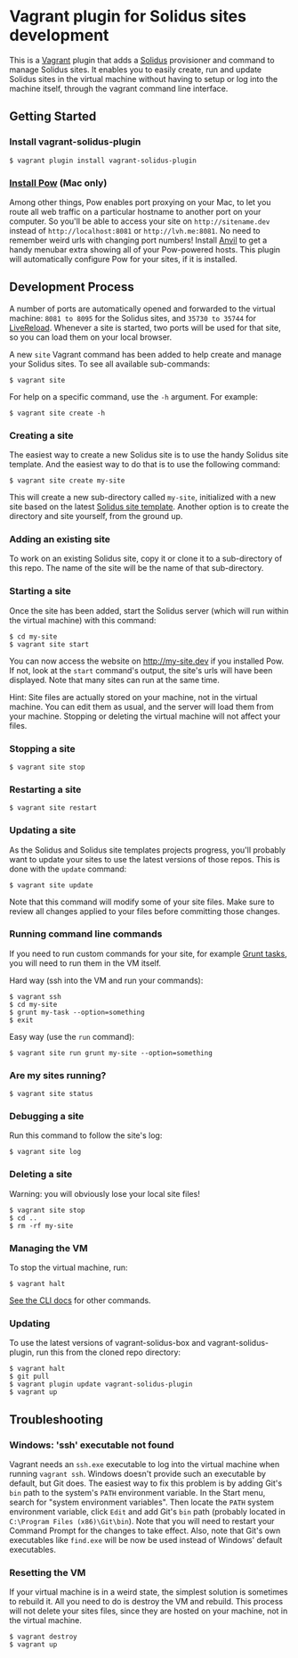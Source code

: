 # Vagrant plugin for Solidus sites development

This is a [Vagrant][vagrant] plugin that adds a [Solidus][solidus] provisioner and command to manage Solidus sites. It enables you to easily create, run and update Solidus sites in the virtual machine without having to setup or log into the machine itself, through the vagrant command line interface.

## Getting Started

### Install vagrant-solidus-plugin

```
$ vagrant plugin install vagrant-solidus-plugin
```

### [Install Pow][pow] (Mac only)

Among other things, Pow enables port proxying on your Mac, to let you route all web traffic on a particular hostname to another port on your computer. So you'll be able to access your site on `http://sitename.dev` instead of `http://localhost:8081` or `http://lvh.me:8081`. No need to remember weird urls with changing port numbers! Install [Anvil][anvil] to get a handy menubar extra showing all of your Pow-powered hosts. This plugin will automatically configure Pow for your sites, if it is installed.

## Development Process

A number of ports are automatically opened and forwarded to the virtual machine: `8081 to 8095` for the Solidus sites, and `35730 to 35744` for [LiveReload][livereload]. Whenever a site is started, two ports will be used for that site, so you can load them on your local browser.

A new `site` Vagrant command has been added to help create and manage your Solidus sites. To see all available sub-commands:

```
$ vagrant site
```

For help on a specific command, use the `-h` argument. For example:

```
$ vagrant site create -h
```

### Creating a site

The easiest way to create a new Solidus site is to use the handy Solidus site template. And the easiest way to do that is to use the following command:

```
$ vagrant site create my-site
```

This will create a new sub-directory called `my-site`, initialized with a new site based on the latest [Solidus site template][solidus-site-template]. Another option is to create the directory and site yourself, from the ground up.

### Adding an existing site

To work on an existing Solidus site, copy it or clone it to a sub-directory of this repo. The name of the site will be the name of that sub-directory.

### Starting a site

Once the site has been added, start the Solidus server (which will run within the virtual machine) with this command:

```
$ cd my-site
$ vagrant site start
```

You can now access the website on http://my-site.dev if you installed Pow. If not, look at the `start` command's output, the site's urls will have been displayed. Note that many sites can run at the same time.

Hint: Site files are actually stored on your machine, not in the virtual machine. You can edit them as usual, and the server will load them from your machine. Stopping or deleting the virtual machine will not affect your files.

### Stopping a site

```
$ vagrant site stop
```

### Restarting a site

```
$ vagrant site restart
```

### Updating a site

As the Solidus and Solidus site templates projects progress, you'll probably want to update your sites to use the latest versions of those repos. This is done with the `update` command:

```
$ vagrant site update
```

Note that this command will modify some of your site files. Make sure to review all changes applied to your files before committing those changes.

### Running command line commands

If you need to run custom commands for your site, for example [Grunt tasks][gruntjs], you will need to run them in the VM itself.

Hard way (ssh into the VM and run your commands):

```
$ vagrant ssh
$ cd my-site
$ grunt my-task --option=something
$ exit
```

Easy way (use the `run` command):

```
$ vagrant site run grunt my-site --option=something
```

### Are my sites running?

```
$ vagrant site status
```

### Debugging a site

Run this command to follow the site's log:

```
$ vagrant site log
```

### Deleting a site

Warning: you will obviously lose your local site files!

```
$ vagrant site stop
$ cd ..
$ rm -rf my-site
```

### Managing the VM

To stop the virtual machine, run:

```
$ vagrant halt
```

[See the CLI docs][vagrant-cli] for other commands.

### Updating

To use the latest versions of vagrant-solidus-box and vagrant-solidus-plugin, run this from the cloned repo directory:

```
$ vagrant halt
$ git pull
$ vagrant plugin update vagrant-solidus-plugin
$ vagrant up
```

## Troubleshooting ##

### Windows: 'ssh' executable not found

Vagrant needs an `ssh.exe` executable to log into the virtual machine when running `vagrant ssh`. Windows doesn't provide such an executable by default, but Git does. The easiest way to fix this problem is by adding Git's `bin` path to the system's `PATH` environment variable. In the Start menu, search for "system environment variables". Then locate the `PATH` system environment variable, click `Edit` and add Git's `bin` path (probably located in `C:\Program Files (x86)\Git\bin`). Note that you will need to restart your Command Prompt for the changes to take effect. Also, note that Git's own executables like `find.exe` will be now be used instead of Windows' default executables.

### Resetting the VM

If your virtual machine is in a weird state, the simplest solution is sometimes to rebuild it. All you need to do is destroy the VM and rebuild. This process will not delete your sites files, since they are hosted on your machine, not in the virtual machine.

```
$ vagrant destroy
$ vagrant up
```


[vagrant]: http://www.vagrantup.com
[solidus]: https://github.com/solidusjs/solidus
[pow]: http://pow.cx
[anvil]: http://anvilformac.com
[livereload]: http://livereload.com
[solidus-site-template]: https://github.com/solidusjs/solidus-site-template
[gruntjs]: http://gruntjs.com
[vagrant-cli]: http://docs.vagrantup.com/v2/cli
